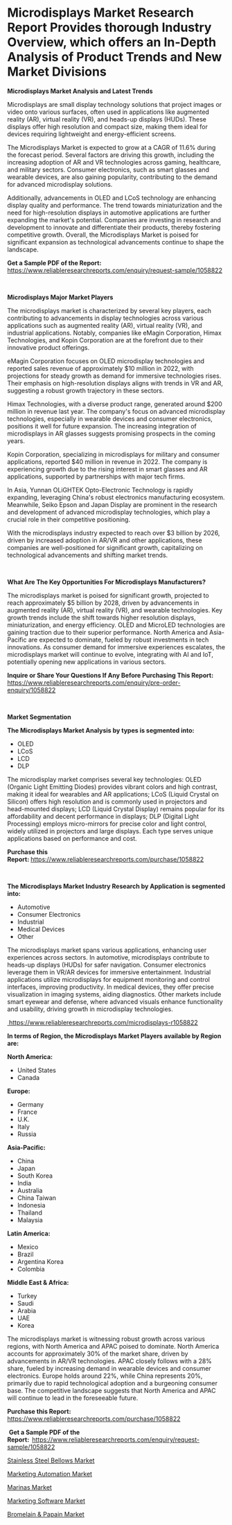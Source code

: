 <p><h1>Microdisplays Market Research Report Provides thorough Industry Overview, which offers an In-Depth Analysis of Product Trends and New Market Divisions</h1></p><p><strong>Microdisplays Market Analysis and Latest Trends</strong></p>
<p><p>Microdisplays are small display technology solutions that project images or video onto various surfaces, often used in applications like augmented reality (AR), virtual reality (VR), and heads-up displays (HUDs). These displays offer high resolution and compact size, making them ideal for devices requiring lightweight and energy-efficient screens. </p><p>The Microdisplays Market is expected to grow at a CAGR of 11.6% during the forecast period. Several factors are driving this growth, including the increasing adoption of AR and VR technologies across gaming, healthcare, and military sectors. Consumer electronics, such as smart glasses and wearable devices, are also gaining popularity, contributing to the demand for advanced microdisplay solutions. </p><p>Additionally, advancements in OLED and LCoS technology are enhancing display quality and performance. The trend towards miniaturization and the need for high-resolution displays in automotive applications are further expanding the market's potential. Companies are investing in research and development to innovate and differentiate their products, thereby fostering competitive growth. Overall, the Microdisplays Market is poised for significant expansion as technological advancements continue to shape the landscape.</p></p>
<p><strong>Get a Sample PDF of the Report:&nbsp;</strong> <a href="https://www.reliableresearchreports.com/enquiry/request-sample/1058822?utm_campaign=41&utm_medium=2&utm_source=Github&utm_content=ia&utm_term=06032025&utm_id=microdisplays">https://www.reliableresearchreports.com/enquiry/request-sample/1058822</a></p>
<p>&nbsp;</p>
<p><strong>Microdisplays Major Market Players</strong></p>
<p><p>The microdisplays market is characterized by several key players, each contributing to advancements in display technologies across various applications such as augmented reality (AR), virtual reality (VR), and industrial applications. Notably, companies like eMagin Corporation, Himax Technologies, and Kopin Corporation are at the forefront due to their innovative product offerings.</p><p>eMagin Corporation focuses on OLED microdisplay technologies and reported sales revenue of approximately $10 million in 2022, with projections for steady growth as demand for immersive technologies rises. Their emphasis on high-resolution displays aligns with trends in VR and AR, suggesting a robust growth trajectory in these sectors.</p><p>Himax Technologies, with a diverse product range, generated around $200 million in revenue last year. The company's focus on advanced microdisplay technologies, especially in wearable devices and consumer electronics, positions it well for future expansion. The increasing integration of microdisplays in AR glasses suggests promising prospects in the coming years.</p><p>Kopin Corporation, specializing in microdisplays for military and consumer applications, reported $40 million in revenue in 2022. The company is experiencing growth due to the rising interest in smart glasses and AR applications, supported by partnerships with major tech firms.</p><p>In Asia, Yunnan OLiGHTEK Opto-Electronic Technology is rapidly expanding, leveraging China's robust electronics manufacturing ecosystem. Meanwhile, Seiko Epson and Japan Display are prominent in the research and development of advanced microdisplay technologies, which play a crucial role in their competitive positioning.</p><p>With the microdisplays industry expected to reach over $3 billion by 2026, driven by increased adoption in AR/VR and other applications, these companies are well-positioned for significant growth, capitalizing on technological advancements and shifting market trends.</p></p>
<p>&nbsp;</p>
<p><strong>What Are The Key Opportunities For Microdisplays Manufacturers?</strong></p>
<p><p>The microdisplays market is poised for significant growth, projected to reach approximately $5 billion by 2028, driven by advancements in augmented reality (AR), virtual reality (VR), and wearable technologies. Key growth trends include the shift towards higher resolution displays, miniaturization, and energy efficiency. OLED and MicroLED technologies are gaining traction due to their superior performance. North America and Asia-Pacific are expected to dominate, fueled by robust investments in tech innovations. As consumer demand for immersive experiences escalates, the microdisplays market will continue to evolve, integrating with AI and IoT, potentially opening new applications in various sectors.</p></p>
<p><strong>Inquire or Share Your Questions If Any Before Purchasing This Report:</strong> <a href="https://www.reliableresearchreports.com/enquiry/pre-order-enquiry/1058822?utm_campaign=41&utm_medium=2&utm_source=Github&utm_content=ia&utm_term=06032025&utm_id=microdisplays">https://www.reliableresearchreports.com/enquiry/pre-order-enquiry/1058822</a></p>
<p>&nbsp;</p>
<p><strong>Market Segmentation</strong></p>
<p><strong>The Microdisplays Market Analysis by types is segmented into:</strong></p>
<p><ul><li>OLED</li><li>LCoS</li><li>LCD</li><li>DLP</li></ul></p>
<p><p>The microdisplay market comprises several key technologies: OLED (Organic Light Emitting Diodes) provides vibrant colors and high contrast, making it ideal for wearables and AR applications; LCoS (Liquid Crystal on Silicon) offers high resolution and is commonly used in projectors and head-mounted displays; LCD (Liquid Crystal Display) remains popular for its affordability and decent performance in displays; DLP (Digital Light Processing) employs micro-mirrors for precise color and light control, widely utilized in projectors and large displays. Each type serves unique applications based on performance and cost.</p></p>
<p><strong>Purchase this Report:&nbsp;</strong><a href="https://www.reliableresearchreports.com/purchase/1058822?utm_campaign=41&utm_medium=2&utm_source=Github&utm_content=ia&utm_term=06032025&utm_id=microdisplays">https://www.reliableresearchreports.com/purchase/1058822</a></p>
<p>&nbsp;</p>
<p><strong>The Microdisplays Market Industry Research by Application is segmented into:</strong></p>
<p><ul><li>Automotive</li><li>Consumer Electronics</li><li>Industrial</li><li>Medical Devices</li><li>Other</li></ul></p>
<p><p>The microdisplays market spans various applications, enhancing user experiences across sectors. In automotive, microdisplays contribute to heads-up displays (HUDs) for safer navigation. Consumer electronics leverage them in VR/AR devices for immersive entertainment. Industrial applications utilize microdisplays for equipment monitoring and control interfaces, improving productivity. In medical devices, they offer precise visualization in imaging systems, aiding diagnostics. Other markets include smart eyewear and defense, where advanced visuals enhance functionality and usability, driving growth in microdisplay technologies.</p></p>
<p><a href="https://www.reliableresearchreports.com/microdisplays-r1058822?utm_campaign=41&utm_medium=2&utm_source=Github&utm_content=ia&utm_term=06032025&utm_id=microdisplays">&nbsp;https://www.reliableresearchreports.com/microdisplays-r1058822</a></p>
<p><strong>In terms of Region, the Microdisplays Market Players available by Region are:</strong></p>
<p>
    <p> <strong> North America: </strong>
        <ul>
            <li>United States</li>
            <li>Canada</li>
        </ul>
        </p> 
    <p> <strong> Europe: </strong>
        <ul>
            <li>Germany</li>
            <li>France</li>
            <li>U.K.</li>
            <li>Italy</li>
            <li>Russia</li>
        </ul>
        </p> 
    <p> <strong> Asia-Pacific: </strong>
        <ul>
            <li>China</li>
            <li>Japan</li>
            <li>South Korea</li>
            <li>India</li>
            <li>Australia</li>
            <li>China Taiwan</li>
            <li>Indonesia</li>
            <li>Thailand</li>
            <li>Malaysia</li>
        </ul>
        </p> 
    <p> <strong> Latin America: </strong>
        <ul>
            <li>Mexico</li>
            <li>Brazil</li>
            <li>Argentina Korea</li>
            <li>Colombia</li>
        </ul>
        </p> 
    <p> <strong> Middle East & Africa: </strong>
        <ul>
            <li>Turkey</li>
            <li>Saudi</li>
            <li>Arabia</li>
            <li>UAE</li>
            <li>Korea</li>
        </ul>
    </p>
    </p>
<p><p>The microdisplays market is witnessing robust growth across various regions, with North America and APAC poised to dominate. North America accounts for approximately 30% of the market share, driven by advancements in AR/VR technologies. APAC closely follows with a 28% share, fueled by increasing demand in wearable devices and consumer electronics. Europe holds around 22%, while China represents 20%, primarily due to rapid technological adoption and a burgeoning consumer base. The competitive landscape suggests that North America and APAC will continue to lead in the foreseeable future.</p></p>
<p><strong>Purchase this Report: </strong><a href="https://www.reliableresearchreports.com/purchase/1058822?utm_campaign=41&utm_medium=2&utm_source=Github&utm_content=ia&utm_term=06032025&utm_id=microdisplays">https://www.reliableresearchreports.com/purchase/1058822</a></p>
<p>&nbsp;<strong>Get a Sample PDF of the Report:&nbsp;&nbsp;</strong><a href="https://www.reliableresearchreports.com/enquiry/request-sample/1058822?utm_campaign=41&utm_medium=2&utm_source=Github&utm_content=ia&utm_term=06032025&utm_id=microdisplays">https://www.reliableresearchreports.com/enquiry/request-sample/1058822</a></p>
<p><strong></strong></p>
<p><p><a href="https://github.com/sutrejaron/Market-Research-Report-List-1/blob/main/stainless-steel-bellows-market.md?utm_campaign=41&utm_medium=2&utm_source=Github&utm_content=ia&utm_term=06032025&utm_id=microdisplays">Stainless Steel Bellows Market</a></p><p><a href="https://github.com/siwerhommer97/Market-Research-Report-List-1/blob/main/marketing-automation-market.md?utm_campaign=41&utm_medium=2&utm_source=Github&utm_content=ia&utm_term=06032025&utm_id=microdisplays">Marketing Automation Market</a></p><p><a href="https://github.com/baatetoshda/Market-Research-Report-List-1/blob/main/marinas-market.md?utm_campaign=41&utm_medium=2&utm_source=Github&utm_content=ia&utm_term=06032025&utm_id=microdisplays">Marinas Market</a></p><p><a href="https://github.com/naingbiner7i/Market-Research-Report-List-1/blob/main/marketing-software-market.md?utm_campaign=41&utm_medium=2&utm_source=Github&utm_content=ia&utm_term=06032025&utm_id=microdisplays">Marketing Software Market</a></p><p><a href="https://github.com/beyeagamizjp/Market-Research-Report-List-1/blob/main/bromelain-papain-market.md?utm_campaign=41&utm_medium=2&utm_source=Github&utm_content=ia&utm_term=06032025&utm_id=microdisplays">Bromelain & Papain Market</a></p></p>